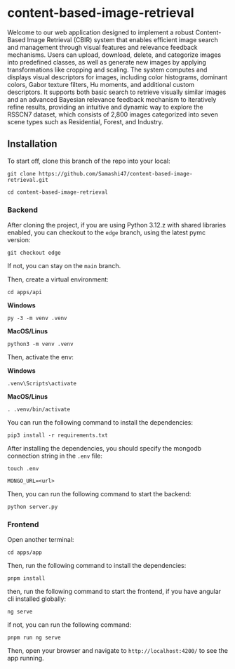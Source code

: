 # content-based-image-retrieval

Welcome to our web application designed to implement a robust Content-Based Image Retrieval (CBIR) system that enables efficient image search and management through visual features and relevance feedback mechanisms. Users can upload, download, delete, and categorize images into predefined classes, as well as generate new images by applying transformations like cropping and scaling. The system computes and displays visual descriptors for images, including color histograms, dominant colors, Gabor texture filters, Hu moments, and additional custom descriptors. It supports both basic search to retrieve visually similar images and an advanced Bayesian relevance feedback mechanism to iteratively refine results, providing an intuitive and dynamic way to explore the RSSCN7 dataset, which consists of 2,800 images categorized into seven scene types such as Residential, Forest, and Industry.

## Installation

To start off, clone this branch of the repo into your local:

```shell
git clone https://github.com/Samashi47/content-based-image-retrieval.git
```

```shell
cd content-based-image-retrieval
```

### Backend

After cloning the project, if you are using Python 3.12.z with shared libraries enabled, you can checkout to the `edge` branch, using the latest pymc version:

```shell
git checkout edge
```

If not, you can stay on the `main` branch.

Then, create a virtual environment:

```shell
cd apps/api
```

**Windows**

```shell
py -3 -m venv .venv
```

**MacOS/Linus**

```shell
python3 -m venv .venv
```

Then, activate the env:

**Windows**

```shell
.venv\Scripts\activate
```

**MacOS/Linus**

```shell
. .venv/bin/activate
```

You can run the following command to install the dependencies:

```shell
pip3 install -r requirements.txt
```

After installing the dependencies, you should specify the mongodb connection string in the `.env` file:

```shell
touch .env
```

```env
MONGO_URL=<url>
```

Then, you can run the following command to start the backend:

```shell
python server.py
```

### Frontend

Open another terminal:

```shell
cd apps/app
```

Then, run the following command to install the dependencies:

```shell
pnpm install
```

then, run the following command to start the frontend, if you have angular cli installed globally:

```shell
ng serve
```

if not, you can run the following command:

```shell
pnpm run ng serve
```

Then, open your browser and navigate to `http://localhost:4200/` to see the app running.
